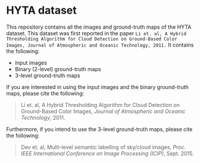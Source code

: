 # HYTA dataset

This repository contains all the images and ground-truth maps of the HYTA dataset. This dataset was first reported in the paper `Li et. al, A Hybrid Thresholding Algorithm for Cloud Detection on Ground-Based Color Images, Journal of Atmospheric and Oceanic Technology, 2011.` It contains the following:

* Input images
* Binary (2-level) ground-truth maps
* 3-level ground-truth maps

If you are interested in using the input images and the binary ground-truth maps, please cite the following:

> Li et. al, A Hybrid Thresholding Algorithm for Cloud Detection on Ground-Based Color Images, *Journal of Atmospheric and Oceanic Technology*, 2011.

Furthermore, if you intend to use the 3-level ground-truth maps, please cite the following:

> Dev et. al, Multi-level semantic labelling of sky/cloud images, *Proc. IEEE International Conference on Image Processing (ICIP)*, Sept. 2015.
